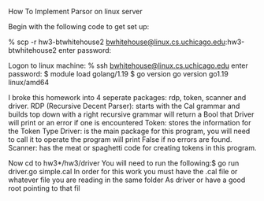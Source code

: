 How To Implement Parsor on linux server

Begin with the following code to get set up:

% scp -r hw3-btwhitehouse2 bwhitehouse@linux.cs.uchicago.edu:hw3-btwhitehouse2 
enter password:

Logon to linux machine: % ssh bwhitehouse@linux.cs.uchicago.edu enter password: $ module load golang/1.19 $ go version go version go1.19 linux/amd64

I broke this homework into 4 seperate packages: rdp, token, scanner and driver. RDP (Recursive Decent Parser): starts with the Cal grammar and builds top down with a right recursive grammar will return a Bool that Driver will print or an error if one is encountered  Token: stores the information for the Token Type Driver: is the main package for this program, you will need to call it to operate the program will print False if no errors are found. Scanner: has the meat or spaghetti code for creating tokens in this program.

Now cd to hw3*/hw3/driver You will need to run the following:$ go run driver.go simple.cal In order for this work you must have the .cal file or whatever file you are reading in the same folder As driver or have a good root pointing to that fil